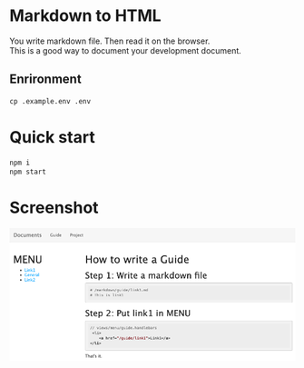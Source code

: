 # Markdown to HTML
You write markdown file. Then read it on the browser.  
This is a good way to document your development document.
## Enrironment
```
cp .example.env .env
```

# Quick start
```
npm i
npm start
```

# Screenshot 

![Alt][1]

[1]: /files/screenshot.png "Screenshot"